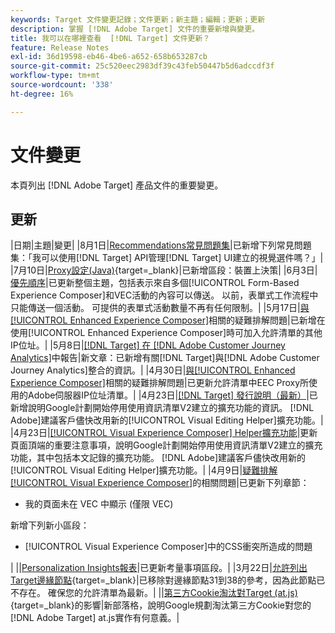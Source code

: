 ```yaml
---
keywords: Target 文件變更記錄；文件更新；新主題；編輯；更新；更新
description: 掌握 [!DNL Adobe Target] 文件的重要新增與變更。
title: 我可以在哪裡查看  [!DNL Target] 文件更新？
feature: Release Notes
exl-id: 36d19598-eb46-4be6-a652-658b653287cb
source-git-commit: 25c520eec2983df39c43feb50447b5d6adccdf3f
workflow-type: tm+mt
source-wordcount: '338'
ht-degree: 16%

---
```


# 文件變更

本頁列出 [!DNL Adobe Target] 產品文件的重要變更。

## 更新

|日期|主題|變更|
|8月1日|[Recommendations常見問題集](/help/main/c-recommendations/c-recommendations-faq/recommendations-faq.md)|已新增下列常見問題集：「我可以使用[!DNL Target] API管理[!DNL Target] UI建立的視覺選件嗎？」|
|7月10日|[Proxy設定(Java)](https://experienceleague.adobe.com/en/docs/target-dev/developer/server-side/java/proxy-configuration){target=_blank}|已新增區段：裝置上決策|
|6月3日|[優先順序](/help/main/c-activities/priority.md)|已更新整個主題，包括表示來自多個[!UICONTROL Form-Based Experience Composer]和VEC活動的內容可以傳送。 以前，表單式工作流程中只能傳送一個活動。 可提供的表單式活動數量不再有任何限制。|
|5月17日|[與[!UICONTROL Enhanced Experience Composer]](/help/main/c-experiences/c-visual-experience-composer/r-troubleshoot-composer/troubleshooting-issues-related-to-the-enhanced-experience-composer-eec.md)相關的疑難排解問題|已新增在使用[!UICONTROL Enhanced Experience Composer]時可加入允許清單的其他IP位址。|
|5月8日|[[!DNL Target] 在 [!DNL Adobe Customer Journey Analytics]](/help/main/c-integrating-target-with-mac/cja/target-reporting-in-cja.md)中報告|新文章：已新增有關[!DNL Target]與[!DNL Adobe Customer Journey Analytics]整合的資訊。|
|4月30日|[與[!UICONTROL Enhanced Experience Composer]](/help/main/c-experiences/c-visual-experience-composer/r-troubleshoot-composer/troubleshooting-issues-related-to-the-enhanced-experience-composer-eec.md)相關的疑難排解問題|已更新允許清單中EEC Proxy所使用的Adobe伺服器IP位址清單。|
|4月23日|[[!DNL Target] 發行說明（最新）](/help/main/r-release-notes/release-notes.md)|已新增說明Google計劃開始停用使用資訊清單V2建立的擴充功能的資訊。 [!DNL Adobe]建議客戶儘快改用新的[!UICONTROL Visual Editing Helper]擴充功能。|
|4月23日|[[!UICONTROL Visual Experience Composer] Helper擴充功能](/help/main/c-experiences/c-visual-experience-composer/r-troubleshoot-composer/vec-helper-browser-extension.md)|更新頁面頂端的重要注意事項，說明Google計劃開始停用使用資訊清單V2建立的擴充功能，其中包括本文記錄的擴充功能。 [!DNL Adobe]建議客戶儘快改用新的[!UICONTROL Visual Editing Helper]擴充功能。|
|4月9日|[疑難排解[!UICONTROL Visual Experience Composer]](/help/main/c-experiences/c-visual-experience-composer/r-troubleshoot-composer/troubleshooting-issues-related-to-the-visual-experience-composer-vec.md)的相關問題|已更新下列章節：<ul><li>我的頁面未在 VEC 中顯示 (僅限 VEC)</li></ul>新增下列新小區段：<ul><li>[!UICONTROL Visual Experience Composer]中的CSS衝突所造成的問題</li></ul>|
||[Personalization Insights報表](/help/main/c-reports/c-personalization-insights-reports/personalization-insights-reports.md)|已更新考量事項區段。|
|3月22日|[允許列出Target邊緣節點](https://experienceleague.adobe.com/en/docs/target-dev/developer/implementation/privacy/allowlist-edges){target=_blank}|已移除對邊緣節點31到38的參考，因為此節點已不存在。 確保您的允許清單為最新。|
||[第三方Cookie淘汰對Target (at.js)](https://experienceleague.adobe.com/docs/target-dev/assets/third_party_cookie_deprecation){target=_blank}的影響|新部落格，說明Google規劃淘汰第三方Cookie對您的[!DNL Adobe Target] at.js實作有何意義。|